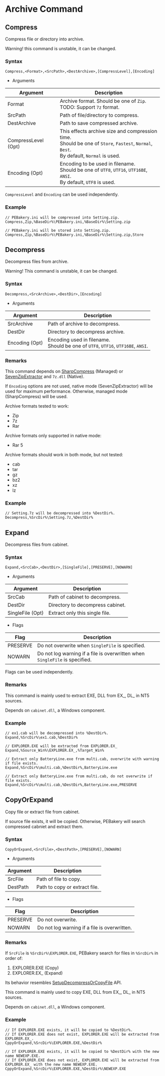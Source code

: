 # Archive Command

## Compress

Compress file or directory into archive.

Warning! this command is unstable, it can be changed.

### Syntax

```pebakery
Compress,<Format>,<SrcPath>,<DestArchive>,[CompressLevel],[Encoding]
```

- Arguments

| Argument | Description |
| --- | --- |
| Format | Archive format. Should be one of `Zip`.<br>TODO: Support `7z` format. |
| SrcPath | Path of file/directory to compress. |
| DestArchive | Path to save compressed archive. |
| CompressLevel (Opt) | This effects archive size and compression time.<br>Should be one of `Store`, `Fastest`, `Normal`, `Best`.<br>By default, `Normal` is used. |
| Encoding  (Opt) | Encoding to be used in filename.<br>Should be one of `UTF8`, `UTF16`, `UTF16BE`, `ANSI`. <br>By default, `UTF8` is used. |

`CompressLevel` and `Encoding` can be used independently.

### Example

```pebakery
// PEBakery.ini will be compressed into Setting.zip.
Compress,Zip,%BaseDir%\PEBakery.ini,%BaseDir%\Setting.zip
```

```pebakery
// PEBakery.ini will be stored into Setting.zip.
Compress,Zip,%BaseDir%\PEBakery.ini,%BaseDir%\Setting.zip,Store
```

## Decompress

Decompress files from archive.

Warning! This command is unstable, it can be changed.

### Syntax

```pebakery
Decompress,<SrcArchive>,<DestDir>,[Encoding]
```

- Arguments

| Argument | Description |
| --- | --- |
| SrcArchive | Path of archive to decompress. |
| DestDir | Directory to decompress archive. |
| Encoding (Opt) | Encoding used in filename.<br>Should be one of `UTF8`, `UTF16`, `UTF16BE`, `ANSI`. |

### Remarks

This command depends on [SharpCompress](https://github.com/adamhathcock/sharpcompress) (Managed) or [SevenZipExtractor](https://github.com/adoconnection/SevenZipExtractor) and `7z.dll` (Native).

If `Encoding` options are not used, native mode (SevenZipExtractor) will be used for maximum performance. Otherwise, managed mode (SharpCompress) will be used.

Archive formats tested to work:

- Zip
- 7z
- Rar

Archive formats only supported in native mode:

- Rar 5

Archive formats should work in both mode, but not tested:

- cab
- tar
- gz
- bz2
- xz
- lz

### Example

```pebakery
// Setting.7z will be decompressed into %DestDir%.
Decompress,%SrcDir%\Setting.7z,%DestDir%
```

## Expand

Decompress files from cabinet.

### Syntax

```pebakery
Expand,<SrcCab>,<DestDir>,[SingleFile],[PRESERVE],[NOWARN]
```

- Arguments

| Argument | Description |
| --- | --- |
| SrcCab | Path of cabinet to decompress. |
| DestDir | Directory to decompress cabinet. |
| SingleFile (Opt) | Extract only this single file. |

- Flags

| Flag | Description |
| --- | --- |
| PRESERVE | Do not overwrite when `SingleFile` is specified. |
| NOWARN | Do not log warning if a file is overwritten when `SingleFile` is specified. |

Flags can be used independently.

### Remarks

This command is mainly used to extract EXE, DLL from EX_, DL_ in NT5 sources.

Depends on `cabinet.dll`, a Windows component.

### Example

```pebakery
// ex1.cab will be decompressed into %DestDir%.
Expand,%SrcDir%\ex1.cab,%DestDir%
```

```pebakery
// EXPLORER.EXE will be extracted from EXPLORER.EX_
Expand,%Source_Win%\EXPLORER.EX_,%Target_Win%
```

```pebakery
// Extract only BatteryLine.exe from multi.cab, overwrite with warning if file exists.
Expand,%SrcDir%\multi.cab,%DestDir%,BatteryLine.exe
```

```pebakery
// Extract only BatteryLine.exe from multi.cab, do not overwrite if file exists.
Expand,%SrcDir%\multi.cab,%DestDir%,BatteryLine.exe,PRESERVE
```

## CopyOrExpand

Copy file or extract file from cabinet.

If source file exists, it will be copied. Otherwise, PEBakery will search compressed cabniet and extract them.

### Syntax

```pebakery
CopyOrExpand,<SrcFile>,<DestPath>,[PRESERVE],[NOWARN]
```

- Arguments

| Argument | Description |
| --- | --- |
| SrcFile | Path of file to copy. |
| DestPath | Path to copy or extract file. |

- Flags

| Flag | Description |
| --- | --- |
| PRESERVE | Do not overwrite. |
| NOWARN | Do not log warning if a file is overwritten. |

### Remarks

If `SrcFile` is `%SrcDir%\EXPLORER.EXE`, PEBakery search for files in `%SrcDir%` in order of:

1. EXPLORER.EXE (Copy)
2. EXPLORER.EX_ (Expand)

Its behavior resembles [SetupDecompressOrCopyFile](https://msdn.microsoft.com/en-us/library/aa376992(v=vs.85).aspx) API.

This command is mainly used to copy EXE, DLL from EX_, DL_ in NT5 sources.

Depends on `cabinet.dll`, a Windows component.

### Example

```pebakery
// If EXPLORER.EXE exists, it will be copied to %DestDir%.
// If EXPLORER.EXE does not exist, EXPLORER.EXE will be extracted from EXPLORER.EX_.
CppyOrExpand,%SrcDir%\EXPLORER.EXE,%DestDir%
```

```pebakery
// If EXPLORER.EXE exists, it will be copied to %DestDir% with the new name NEWEXP.EXE.
// If EXPLORER.EXE does not exist, EXPLORER.EXE will be extracted from EXPLORER.EX_ with the new name NEWEXP.EXE.
CppyOrExpand,%SrcDir%\EXPLORER.EXE,%DestDir%\NEWEXP.EXE
```
